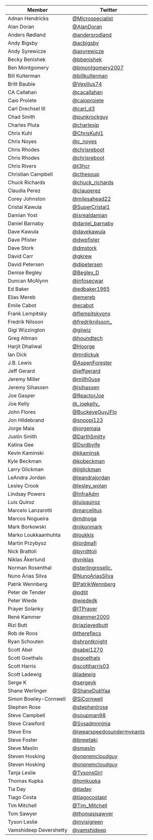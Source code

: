 | Member | Twitter |
| --- | --- |
| Adnan Hendricks | [@Microspecialist](https://twitter.com/Microspecialist) |
| Alan Doran | [@AlanDoran](https://twitter.com/AlanDoran) |
| Anders Rødland | [@andersrodland](https://twitter.com/andersrodland) |
| Andy Bigsby | [@acbigsby](https://twitter.com/acbigsby) |
| Andy Syrewicze | [@asyrewicze](https://twitter.com/asyrewicze) |
| Becky Benishek | [@bbenishek](https://twitter.com/bbenishek) |
| Ben Montgomery | [@bmontgomery2007](https://twitter.com/bmontgomery2007) |
| Bill Kulterman | [@billkulterman](https://twitter.com/billkulterman) |
| Britt Baubie | [@Vexillus74](https://twitter.com/Vexillus74) |
| CA Callahan | [@cacallahan](https://twitter.com/cacallahan) |
| Caio Proiete | [@caioproiete](https://twitter.com/caioproiete) |
| Carl Drechsel III | [@carl_d3](https://twitter.com/carl_d3) |
| Chad Smith | [@punkrockguy](https://twitter.com/punkrockguy) |
| Charles Pluta | [@charlesjp](https://twitter.com/charlesjp) |
| Chris Kuhl | [@ChrisKuhl1](https://twitter.com/ChrisKuhl1) |
| Chris Noyes | [@c_noyes](https://twitter.com/c_noyes) |
| Chris Rhodes | [@chrisreboot](https://twitter.com/chrisreboot) |
| Chris Rhodes | [@chrisreboot](https://twitter.com/chrisreboot) |
| Chris Rivers | [@t3hcr](https://twitter.com/t3hcr) |
| Christian Campbell | [@cthesoup](https://twitter.com/cthesoup) |
| Chuck Richards | [@chuck_richards](https://twitter.com/chuck_richards) |
| Claudia Perez | [@clauperez](https://twitter.com/clauperez) |
| Corey Johnston | [@milesahead22](https://twitter.com/milesahead22) |
| Cristal Kawula | [@SuperCristal1](https://twitter.com/SuperCristal1) |
| Damian Yost | [@isrealdamian](https://twitter.com/isrealdamian) |
| Daniel Barnaby | [@daniel_barnaby](https://twitter.com/daniel_barnaby) |
| Dave Kawula | [@davekawula](https://twitter.com/davekawula) |
| Dave Pfister | [@dwpfister](https://twitter.com/dwpfister) |
| Dave Stork | [@dmstork](https://twitter.com/dmstork) |
| David Carr | [@gkrew](https://twitter.com/gkrew) |
| David Petersen | [@dipetersen](https://twitter.com/dipetersen) |
| Denise Begley | [@Begley_D](https://twitter.com/Begley_D) |
| Duncan McAlynn | [@infosecwar](https://twitter.com/infosecwar) |
| Ed Baker | [@edbaker1965](https://twitter.com/edbaker1965) |
| Elias Mereb | [@emereb](https://twitter.com/emereb) |
| Emile Cabot | [@ecabot](https://twitter.com/ecabot) |
| Frank Lempitsky | [@flempitskyonx](https://twitter.com/flempitskyonx) |
| Fredrik Nilsson | [@fredriknilsson_](https://twitter.com/fredriknilsson_) |
| Gigi Wizzington | [@giiwiz](https://twitter.com/giiwiz) |
| Greg Altman | [@houndtech](https://twitter.com/houndtech) |
| Harjit Dhaliwal | [@Hoorge](https://twitter.com/Hoorge) |
| Ian Dick | [@mrdickuk](https://twitter.com/mrdickuk) |
| J.B. Lewis | [@AspenForester](https://twitter.com/AspenForester) |
| Jeff Gerard | [@jeffgerard](https://twitter.com/jeffgerard) |
| Jeremy Miller | [@millh0use](https://twitter.com/millh0use) |
| Jeremy Sihassen | [@jsihassen](https://twitter.com/jsihassen) |
| Joe Gasper | [@ReactorJoe](https://twitter.com/ReactorJoe) |
| Joe Kelly | [@\_joekelly\_](https://twitter.com/_joekelly_) |
| John Flores | [@BuckeyeGuyJFlo](https://twitter.com/BuckeyeGuyJFlo) |
| Jon Hildebrand | [@snoopj123](https://twitter.com/snoopj123) |
| Jorge Maia | [@jorgemaia](https://twitter.com/jorgemaia) |
| Justin Smith | [@DarthSmitty](https://twitter.com/DarthSmitty) |
| Katina Gee | [@Dsrdbylfe](https://twitter.com/Dsrdbylfe) |
| Kevin Kaminski | [@kkaminsk](https://twitter.com/kkaminsk) |
| Kyle Beckman | [@kobeckman](https://twitter.com/kobeckman) |
| Larry Glickman | [@ljglickman](https://twitter.com/ljglickman) |
| LeAndra Jordan | [@leandrajordan](https://twitter.com/leandrajordan) |
| Lesley Crook | [@lesley_wolan](https://twitter.com/lesley_wolan) |
| Lindsay Powers | [@InfraAdm](https://twitter.com/InfraAdm) |
| Luis Quiroz | [@luisquiroz](https://twitter.com/luisquiroz) |
| Marcelo Lanzarotti | [@marcelitus](https://twitter.com/marcelitus) |
| Marcos Nogueira | [@mdnoga](https://twitter.com/mdnoga) |
| Mark Borkowski | [@nikonmark](https://twitter.com/nikonmark) |
| Marko Loukkaanhuhta | [@loukkis](https://twitter.com/loukkis) |
| Martin Przybysz | [@lordmafi](https://twitter.com/lordmafi) |
| Nick Brattoli | [@byrdttoli](https://twitter.com/byrdttoli) |
| Niklas Åkerlund | [@vniklas](https://twitter.com/vniklas) |
| Norman Rosenthal | [@sterlingrosellc.](https://twitter.com/sterlingrosellc.) |
| Nuno Árias Silva | [@NunoAriasSilva](https://twitter.com/NunoAriasSilva) |
| Patrik Wennberg | [@PatrikWennberg](https://twitter.com/PatrikWennberg) |
| Peter de Tender | [@pdtit](https://twitter.com/pdtit) |
| Peter Wiede | [@wiededk](https://twitter.com/wiededk) |
| Prayer Solanky | [@ITPrayer](https://twitter.com/ITPrayer) |
| René Kammer | [@kammer2000](https://twitter.com/kammer2000) |
| Rizi Butt | [@riazjavedbutt](https://twitter.com/riazjavedbutt) |
| Rob de Roos | [@thereflecs](https://twitter.com/thereflecs) |
| Ryan Schouten | [@shrpntknight](https://twitter.com/shrpntknight) |
| Scott Abel | [@sabel1270](https://twitter.com/sabel1270) |
| Scott Goethals | [@sgoethals](https://twitter.com/sgoethals) |
| Scott Harris | [@scottharris03](https://twitter.com/scottharris03) |
| Scott Ladewig | [@ladewig](https://twitter.com/ladewig) |
| Serge K | [@sergeyk](https://twitter.com/sergeyk) |
| Shane Werlinger | [@ShaneDubYaa](https://twitter.com/ShaneDubYaa) |
| Simon Bowley-Cornwell | [@SiCornwell](https://twitter.com/SiCornwell) |
| Stephen Rose | [@stephenlrose](https://twitter.com/stephenlrose) |
| Steve Campbell | [@soupman98](https://twitter.com/soupman98) |
| Steve Crawford | [@Sysadmnninja](https://twitter.com/Sysadmnninja) |
| Steve Ens | [@iwearspeedosundermypants](https://twitter.com/iwearspeedosundermypants) |
| Steve Foster | [@brewtaki](https://twitter.com/brewtaki) |
| Steve Maslin | [@smaslin](https://twitter.com/smaslin) |
| Steven Hosking | [@onpremcloudguy](https://twitter.com/onpremcloudguy) |
| Steven Hosking | [@onpremcloudguy](https://twitter.com/onpremcloudguy) |
| Tanja Leslie | [@TysonsGirl](https://twitter.com/TysonsGirl) |
| Thomas Kupka | [@tomkupka](https://twitter.com/tomkupka) |
| Tia Day | [@tiaday](https://twitter.com/tiaday) |
| Tiago Costa | [@tiagocostapt](https://twitter.com/tiagocostapt) |
| Tim Mitchell | [@Tim_Mitchell](https://twitter.com/Tim_Mitchell) |
| Tom Sawyer | [@thomasjsawyer](https://twitter.com/thomasjsawyer) |
| Tyson Leslie | [@invisigreen](https://twitter.com/invisigreen) |
| Vamshideep Devershetty | [@vamshideep](https://twitter.com/vamshideep) |
